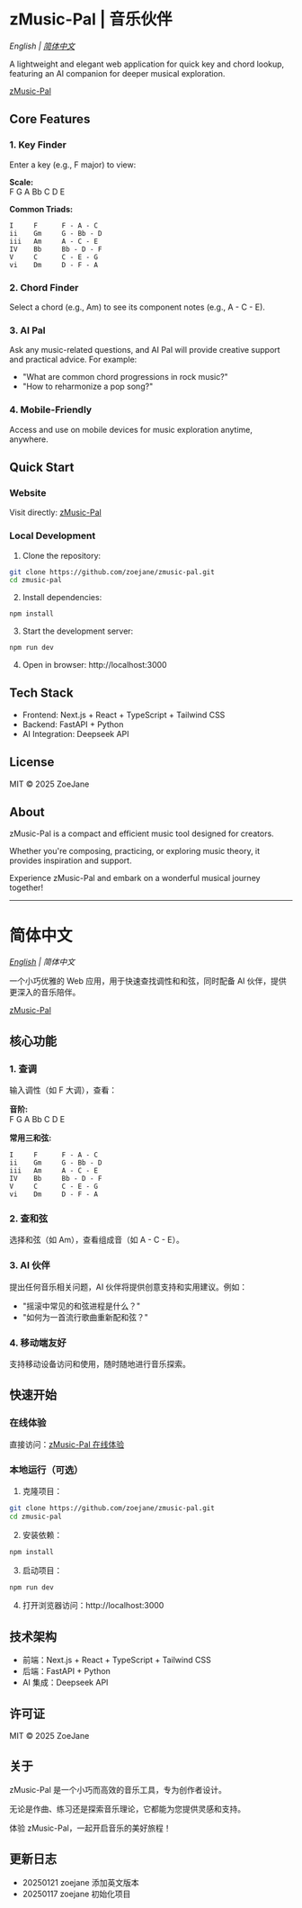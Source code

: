 # zMusic-Pal | 音乐伙伴

*English | [简体中文](#简体中文)*

A lightweight and elegant web application for quick key and chord lookup, featuring an AI companion for deeper musical exploration.

[zMusic-Pal](https://zmusic-pal.zoejane.net)

## Core Features

### 1. Key Finder
Enter a key (e.g., F major) to view:

**Scale:**  
F G A Bb C D E

**Common Triads:**
```
I     F      F - A - C
ii    Gm     G - Bb - D
iii   Am     A - C - E
IV    Bb     Bb - D - F
V     C      C - E - G
vi    Dm     D - F - A
```

### 2. Chord Finder
Select a chord (e.g., Am) to see its component notes (e.g., A - C - E).

### 3. AI Pal
Ask any music-related questions, and AI Pal will provide creative support and practical advice. For example:
- "What are common chord progressions in rock music?"
- "How to reharmonize a pop song?"

### 4. Mobile-Friendly
Access and use on mobile devices for music exploration anytime, anywhere.

## Quick Start

### Website
Visit directly: [zMusic-Pal](https://zmusic-pal.zoejane.net)

### Local Development

1. Clone the repository:
```bash
git clone https://github.com/zoejane/zmusic-pal.git
cd zmusic-pal
```

2. Install dependencies:
```bash
npm install
```

3. Start the development server:
```bash
npm run dev
```

4. Open in browser: http://localhost:3000

## Tech Stack
- Frontend: Next.js + React + TypeScript + Tailwind CSS
- Backend: FastAPI + Python
- AI Integration: Deepseek API

## License
MIT © 2025 ZoeJane

## About
zMusic-Pal is a compact and efficient music tool designed for creators.

Whether you're composing, practicing, or exploring music theory, it provides inspiration and support.

Experience zMusic-Pal and embark on a wonderful musical journey together!

---

# 简体中文

*[English](#zmusic-pal--音乐伙伴) | 简体中文*

一个小巧优雅的 Web 应用，用于快速查找调性和和弦，同时配备 AI 伙伴，提供更深入的音乐陪伴。

[zMusic-Pal](https://zmusic-pal.zoejane.net)

## 核心功能

### 1. 查调
输入调性（如 F 大调），查看：

**音阶:**  
F G A Bb C D E

**常用三和弦:**
```
I     F      F - A - C
ii    Gm     G - Bb - D
iii   Am     A - C - E
IV    Bb     Bb - D - F
V     C      C - E - G
vi    Dm     D - F - A
```

### 2. 查和弦
选择和弦（如 Am），查看组成音（如 A - C - E）。

### 3. AI 伙伴
提出任何音乐相关问题，AI 伙伴将提供创意支持和实用建议。例如：
- "摇滚中常见的和弦进程是什么？"
- "如何为一首流行歌曲重新配和弦？"

### 4. 移动端友好
支持移动设备访问和使用，随时随地进行音乐探索。

## 快速开始

### 在线体验
直接访问：[zMusic-Pal 在线体验](https://zmusic-pal.zoejane.net)

### 本地运行（可选）

1. 克隆项目：
```bash
git clone https://github.com/zoejane/zmusic-pal.git
cd zmusic-pal
```

2. 安装依赖：
```bash
npm install
```

3. 启动项目：
```bash
npm run dev
```

4. 打开浏览器访问：http://localhost:3000

## 技术架构
- 前端：Next.js + React + TypeScript + Tailwind CSS
- 后端：FastAPI + Python
- AI 集成：Deepseek API

## 许可证
MIT © 2025 ZoeJane

## 关于
zMusic-Pal 是一个小巧而高效的音乐工具，专为创作者设计。

无论是作曲、练习还是探索音乐理论，它都能为您提供灵感和支持。

体验 zMusic-Pal，一起开启音乐的美好旅程！

## 更新日志

- 20250121 zoejane 添加英文版本
- 20250117 zoejane 初始化项目
